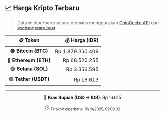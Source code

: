 

<!-- HARGA_KRIPTO -->
## 📈 Harga Kripto Terbaru

> Data ini diperbarui secara otomatis menggunakan [CoinGecko API](https://www.coingecko.com/) dan [exchangerate.host](https://exchangerate.host/)

<div align="center">

| 🪙 Token | 💰 Harga (IDR) |
|:------:|---------------:|
| 🟠 **Bitcoin (BTC)**   | Rp 1.879.360.409 |
| 🔵 **Ethereum (ETH)**  | Rp 68.520.255 |
| 🟣 **Solana (SOL)**    | Rp 3.356.595 |
| 🟢 **Tether (USDT)**   | Rp 16.613 |

---

💱 **Kurs Rupiah (USD → IDR)**: Rp 16.615

🕒 <sub>Terakhir diperbarui: 15/10/2025, 02.09.02</sub>

</div>
<!-- /HARGA_KRIPTO -->